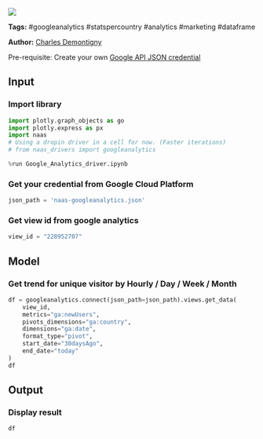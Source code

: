 <a href="https://app.naas.ai/user-redirect/naas/downloader?url=https://raw.githubusercontent.com/jupyter-naas/awesome-notebooks/master/Google%20Analytics/Google_Analytics_Get_unique_visitors_by_country.ipynb" target="_parent"><img src="https://naasai-public.s3.eu-west-3.amazonaws.com/open_in_naas.svg"/></a>

**Tags:** #googleanalytics #statspercountry #analytics #marketing #dataframe

**Author:** [Charles Demontigny](https://www.linkedin.com/in/charles-demontigny/)

Pre-requisite: Create your own <a href="">Google API JSON credential</a>

## Input

### Import library


```python
import plotly.graph_objects as go
import plotly.express as px
import naas
# Using a dropin driver in a cell for now. (Faster iterations)
# from naas_drivers import googleanalytics
```


```python
%run Google_Analytics_driver.ipynb
```

### Get your credential from Google Cloud Platform


```python
json_path = 'naas-googleanalytics.json'
```

### Get view id from google analytics


```python
view_id = "228952707"
```

## Model

### Get trend for unique visitor by Hourly / Day / Week / Month


```python
df = googleanalytics.connect(json_path=json_path).views.get_data(
    view_id,
    metrics="ga:newUsers",
    pivots_dimensions="ga:country",
    dimensions="ga:date",
    format_type="pivot",
    start_date="30daysAgo",
    end_date="today"
)
df
```

## Output

### Display result


```python
df
```


```python

```
